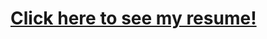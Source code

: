 # [Click here to see my resume!]([https://github.com/OmkaarShenoy/Resume/blob/master/main.pdf](https://github.com/OmkaarShenoy/Resume/blob/master/Omkaar%20Shenoy%20Resume.pdf))
